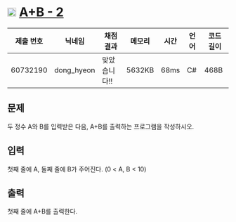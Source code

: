 # <img width="20px"  src="https://d2gd6pc034wcta.cloudfront.net/tier/1.svg" class="solvedac-tier"> [A+B - 2](https://www.acmicpc.net/problem/2558) 

| 제출 번호 | 닉네임 | 채점 결과 | 메모리 | 시간 | 언어 | 코드 길이 |
|---|---|---|---|---|---|---|
|60732190|dong_hyeon|맞았습니다!! |5632KB|68ms|C#|468B|

## 문제
<p>두 정수 A와 B를 입력받은 다음, A+B를 출력하는 프로그램을 작성하시오.</p>

## 입력
<p>첫째 줄에 A, 둘째 줄에 B가 주어진다. (0 < A, B < 10)</p>

## 출력
<p>첫째 줄에 A+B를 출력한다.</p>

